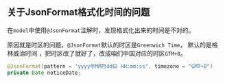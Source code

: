 ## 关于JsonFormat格式化时间的问题

在`model`中使用`@JsonFormat`注解时，发现格式化出来的时间是不对的。

原因就是时区的问题，`@JsonFormat`默认的时区是`Greenwich Time`， 默认的是格林威治时间 ，把时区改了就好了，改成咱们中国对应的时区`GTM+8`。

```java
@JsonFormat(pattern = "yyyy年MM月dd日 HH:mm:ss", timezone = "GMT+8")
private Date noticeDate;
```

